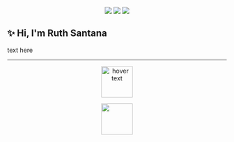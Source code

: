 <p align="center">
  <img src="https://img.shields.io/badge/Codando%20no%20Sofá-c4302b?logo=youtube"></img>
  <img src="https://img.shields.io/badge/My%20Games-FA5C5C?logo=itchdotio&logoColor=white"></img>
  <img src="https://img.shields.io/badge/Resume-000000?logo=notion"></img>
</p>

## ✨ Hi, I'm Ruth Santana

text here

<hr />

<p align="center">
  <img src="https://raw.githubusercontent.com/hercodebase/gitmon-server/refs/heads/feat/setup/src/example-gitmon-2.png" width="72" title="hover text">
</p>
<p align="center">
  <a href="https://github.com/hercodebase/my-gitmon/issues/new?template=feed-gitmon.md">
    <img src="https://raw.githubusercontent.com/hercodebase/gitmon-server/refs/heads/feat/setup/src/sprites/misc/feed-me.png" width="72" align="center">
  </a>
</p>

